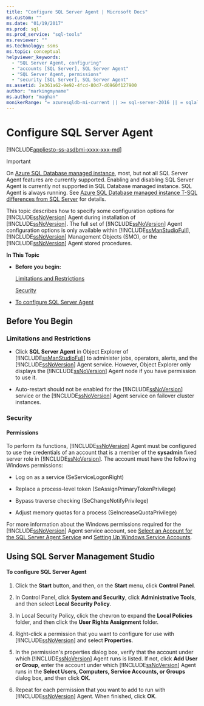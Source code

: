```yaml
---
title: "Configure SQL Server Agent | Microsoft Docs"
ms.custom: ""
ms.date: "01/19/2017"
ms.prod: sql
ms.prod_service: "sql-tools"
ms.reviewer: ""
ms.technology: ssms
ms.topic: conceptual
helpviewer_keywords: 
  - "SQL Server Agent, configuring"
  - "accounts [SQL Server], SQL Server Agent"
  - "SQL Server Agent, permissions"
  - "security [SQL Server], SQL Server Agent"
ms.assetid: 2e361a62-9e92-4fcd-80d7-d6960f127900
author: "markingmyname"
ms.author: "maghan"
monikerRange: "= azuresqldb-mi-current || >= sql-server-2016 || = sqlallproducts-allversions"
---
```

# Configure SQL Server Agent
[!INCLUDE[appliesto-ss-asdbmi-xxxx-xxx-md](../../includes/appliesto-ss-asdbmi-xxxx-xxx-md.md)]

> [!IMPORTANT]  
> On [Azure SQL Database managed instance](https://docs.microsoft.com/azure/sql-database/sql-database-managed-instance), most, but not all SQL Server Agent features are currently supported. Enabling and disabling SQL Server Agent is currently not supported in SQL Database managed instance. SQL Agent is always running. See [Azure SQL Database managed instance T-SQL differences from SQL Server](https://docs.microsoft.com/azure/sql-database/sql-database-managed-instance-transact-sql-information#sql-server-agent) for details.

This topic describes how to specify some configuration options for [!INCLUDE[ssNoVersion](../../includes/ssnoversion-md.md)] Agent during installation of [!INCLUDE[ssNoVersion](../../includes/ssnoversion-md.md)]. The full set of [!INCLUDE[ssNoVersion](../../includes/ssnoversion-md.md)] Agent configuration options is only available within [!INCLUDE[ssManStudioFull](../../includes/ssmanstudiofull-md.md)], [!INCLUDE[ssNoVersion](../../includes/ssnoversion-md.md)] Management Objects (SMO), or the [!INCLUDE[ssNoVersion](../../includes/ssnoversion-md.md)] Agent stored procedures.  
  
**In This Topic**  
  
-   **Before you begin:**  
  
    [Limitations and Restrictions](#Restrictions)  
  
    [Security](#Security)  
  
-   [To configure SQL Server Agent](#SSMSProcedure)  
  
## <a name="BeforeYouBegin"></a>Before You Begin  
  
### <a name="Restrictions"></a>Limitations and Restrictions  
  
-   Click **SQL Server Agent** in Object Explorer of [!INCLUDE[ssManStudioFull](../../includes/ssmanstudiofull-md.md)] to administer jobs, operators, alerts, and the [!INCLUDE[ssNoVersion](../../includes/ssnoversion-md.md)] Agent service. However, Object Explorer only displays the [!INCLUDE[ssNoVersion](../../includes/ssnoversion-md.md)] Agent node if you have permission to use it.  
  
-   Auto-restart should not be enabled for the [!INCLUDE[ssNoVersion](../../includes/ssnoversion-md.md)] service or the [!INCLUDE[ssNoVersion](../../includes/ssnoversion-md.md)] Agent service on failover cluster instances.  
  
### <a name="Security"></a>Security  
  
#### <a name="Permissions"></a>Permissions  
To perform its functions, [!INCLUDE[ssNoVersion](../../includes/ssnoversion-md.md)] Agent must be configured to use the credentials of an account that is a member of the **sysadmin** fixed server role in [!INCLUDE[ssNoVersion](../../includes/ssnoversion-md.md)]. The account must have the following Windows permissions:  
  
-   Log on as a service (SeServiceLogonRight)  
  
-   Replace a process-level token (SeAssignPrimaryTokenPrivilege)  
  
-   Bypass traverse checking (SeChangeNotifyPrivilege)  
  
-   Adjust memory quotas for a process (SeIncreaseQuotaPrivilege)  
  
For more information about the Windows permissions required for the [!INCLUDE[ssNoVersion](../../includes/ssnoversion-md.md)] Agent service account, see [Select an Account for the SQL Server Agent Service](../../ssms/agent/select-an-account-for-the-sql-server-agent-service.md) and [Setting Up Windows Service Accounts](../../database-engine/configure-windows/configure-windows-service-accounts-and-permissions.md).  
  
## <a name="SSMSProcedure"></a>Using SQL Server Management Studio  
  
#### To configure SQL Server Agent  
  
1.  Click the **Start** button, and then, on the **Start**  menu, click **Control Panel**.  
  
2.  In Control Panel, click **System and Security**, click **Administrative Tools**, and then select **Local Security Policy**.  
  
3.  In Local Security Policy, click the chevron to expand the **Local Policies** folder, and then click the **User Rights Assignment** folder.  
  
4.  Right-click a permission that you want to configure for use with [!INCLUDE[ssNoVersion](../../includes/ssnoversion-md.md)] and select **Properties**.  
  
5.  In the permission's properties dialog box, verify that the account under which [!INCLUDE[ssNoVersion](../../includes/ssnoversion-md.md)] Agent runs is listed. If not, click **Add User or Group**, enter the account under which [!INCLUDE[ssNoVersion](../../includes/ssnoversion-md.md)] Agent runs in the **Select Users, Computers, Service Accounts, or Groups** dialog box, and then click **OK**.  
  
6.  Repeat for each permission that you want to add to run with [!INCLUDE[ssNoVersion](../../includes/ssnoversion-md.md)] Agent. When finished, click **OK**.  
  
